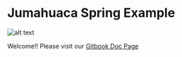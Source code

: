 # Jumahuaca Spring Example
![alt text](https://jumahuaca.github.io/resources/img/logo-j.png)

Welcome!! Please visit our [Gitbook Doc Page](https://jumahuaca-docs.gitbook.io/project/)
